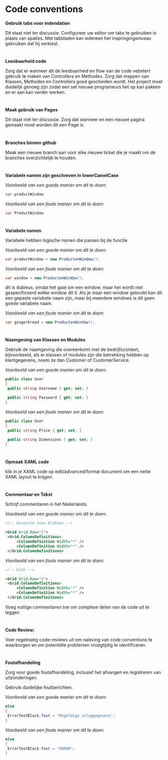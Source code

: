 # Code conventions

**Gebruik tabs voor indendation**

Dit staat niet ter discussie. Configureer uw editor om tabs te gebruiken in plaats van spaties. Met tabbladen kan iedereen het inspringingsniveau gebruiken dat hij verkiest.

# 

 **Leesbaarheid code**

Zorg dat er wanneer dit de leesbaarheid en flow van de code vebetert gebruik te maken van Controllers en Methodes. Zorg dat mappen van Klassen, Methodes en Controllers goed gescheiden wordt. Het project moet duidelijk genoeg zijn zodat een set nieuwe programeurs het op kan pakken en er aan kan verder werken. 

#

**Maak gebruik van Pages**

Dit staat niet ter discussie. Zorg dat wanneer en een nieuwe pagina gemaakt moet worden dit een Page is.

#

**Branches binnen github**

Maak een nieuwe branch aan voor elke nieuwe ticket die je maakt om de branches overzichtelijk te houden.

#

**Variabele namen zijn geschreven in lowerCamelCase**

*Voorbeeld van een goede manier om dit te doen:*
```C#
var productWindow
```
*Voorbeeld van een foute manier om dit te doen:*
```C#
var ProductWindow
```

# 

**Variabele namen**

Variabele hebben logische namen die passen bij de functie

*Voorbeeld van een goede manier om dit te doen:*
```C#
var productWindow = new ProductenWindow();
```

*Voorbeeld van een foute manier om dit te doen:*
```C#
var window = new ProductenWindow();
```
dit is dubieus, omdat het gaat om een window, maar het wordt niet gespecificeerd welke window dit it. Als je maar een window gebruikt kan dit een gepaste variabele naam zijn, maar bij meerdere windows is dit geen goede variabele naam.

*Voorbeeld van een foute manier om dit te doen:*
```C#
var gingerbread = new ProductenWindow();
```
#

 **Naamgeving van Klassen en Modules**
   
   Gebruik de naamgeving die overeenkomt met de bedrijfscontext, bijvoorbeeld, als er klassen of modules zijn die betrekking hebben op klantgegevens, noem ze dan Customer of CustomerService.

   *Voorbeeld van een goede manier om dit te doen:*
   ```C#
  public class User
  {
    public string Username { get; set; }

    public string Password { get; set; }  
  }
  ```

  *Voorbeeld van een foute manier om dit te doen:*
   ```C#
  public class User
  {
    public string Price { get; set; }
    
    public string Dimensions { get; set; }  
  }
  ```
  #

  **Opmaak XAML code**
  
  klik in je XAML code op edit/advanced/format document om een nette XAML layout te krijgen.
  #

 **Commentaar en Tekst**
  
  Schrijf commentaren in het Nederlands.

  *Voorbeeld van een goede manier om dit te doen:*
   ```XML
  <!-- Bovenste twee blokken -->

  <Grid Grid.Row="2">
    <Grid.ColumnDefinitions>
        <ColumnDefinition Width="*" />
        <ColumnDefinition Width="*" />
    </Grid.ColumnDefinitions>
  ```
  *Voorbeeld van een foute manier om dit te doen:*
   ```XML
  <!-- blok -->

  <Grid Grid.Row="2">
    <Grid.ColumnDefinitions>
        <ColumnDefinition Width="*" />
        <ColumnDefinition Width="*" />
    </Grid.ColumnDefinitions>
  ```
  Voeg nuttige commentaren toe om complexe delen van de code uit te leggen

  #

 **Code Review:**
  
  Voer regelmatig code-reviews uit om naleving van code conventions te waarborgen en om potentiële problemen vroegtijdig te identificeren.

  #

 **Foutafhandeling**
  
  Zorg voor goede foutafhandeling, inclusief het afvangen en registreren van uitzonderingen.

  Gebruik duidelijke foutberichten.

  *Voorbeeld van een goede manier om dit te doen:*
   ```C#
  else
  {
    ErrorTextBlock.Text = "Ongeldige inloggegevens";
  }
  ```

  *Voorbeeld van een foute manier om dit te doen:*
   ```C#
  else
  {
    ErrorTextBlock.Text = "ERROR";
  }
  ```

  #

